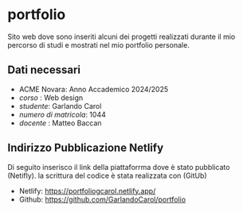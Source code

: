 # portfolio
Sito web dove sono inseriti alcuni dei progetti realizzati durante il mio percorso di studi e mostrati nel mio portfolio personale.

## Dati necessari
-  ACME Novara: Anno Accademico 2024/2025
- _corso_ : Web design
- _studente_: Garlando Carol
- _numero di matricola_: 1044
- _docente_ : Matteo Baccan

## Indirizzo Pubblicazione Netlify
Di seguito inserisco il link della piattaforrma dove è stato pubblicato (Netifly). la scrittura del codice è stata realizzata con (GitUb) 

- Netlify: https://portfoliogcarol.netlify.app/
- Github: https://github.com/GarlandoCarol/portfolio
